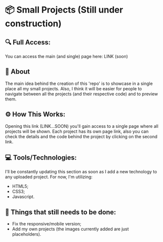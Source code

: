#  :package: Small Projects (Still under construction)

## 🔍 Full Access:

You can access the main (and single) page here: LINK (soon)

##  📌 About

The main idea behind the creation of this 'repo' is to showcase in a single place all my small projects. Also, I think it will be easier for people to navigate between all the projects (and their respective code) and to preview them.

## :gear: How This Works:

Opening this link (LINK...SOON) you'll gain access to a single page where all projects will be shown. Each project has its own page link, also you can check the details and the code behind the project by clicking on the second link.

## 💻  Tools/Technologies:

I'll be constantly updating this section as soon as I add a new technology to any uploaded project. For now, I'm utilizing:
-   HTML5;
-   CSS3;
-   Javascript.


## :wrench: Things that still needs to be done:
- Fix the responsive/mobile version;
- Add my own projects (the images currently added are just placeholders).
